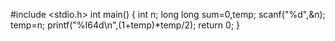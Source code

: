 #include <stdio.h>
int main()
{
	int n;
	long long  sum=0,temp;
	scanf("%d",&n);
	temp=n;
	printf("%I64d\n",(1+temp)*temp/2);
	return 0;
}
